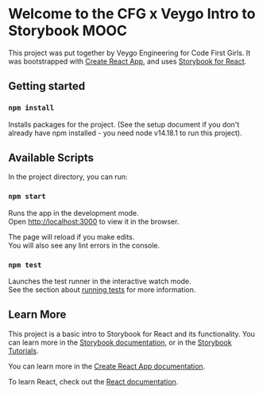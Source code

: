# Welcome to the CFG x Veygo Intro to Storybook MOOC

This project was put together by Veygo Engineering for Code First Girls.
It was bootstrapped with [Create React App](https://github.com/facebook/create-react-app), and uses [Storybook for React](https://storybook.js.org/docs/react/get-started/introduction).

## Getting started

### `npm install`

Installs packages for the project.
(See the setup document if you don't already have npm installed - you need node v14.18.1 to run this project).

## Available Scripts

In the project directory, you can run:

### `npm start`

Runs the app in the development mode.\
Open [http://localhost:3000](http://localhost:3000) to view it in the browser.

The page will reload if you make edits.\
You will also see any lint errors in the console.

### `npm test`

Launches the test runner in the interactive watch mode.\
See the section about [running tests](https://facebook.github.io/create-react-app/docs/running-tests) for more information.

## Learn More

This project is a basic intro to Storybook for React and its functionality. You can learn more in the [Storybook documentation](https://storybook.js.org/docs/react/get-started/introduction), or in the [Storybook Tutorials](https://storybook.js.org/tutorials/).

You can learn more in the [Create React App documentation](https://facebook.github.io/create-react-app/docs/getting-started).

To learn React, check out the [React documentation](https://reactjs.org/).
